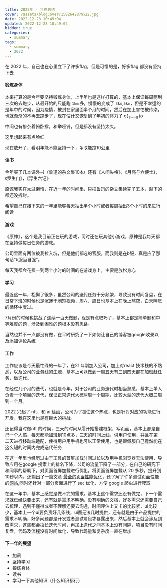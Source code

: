 ```yaml
---
title: 2022年 - 年终总结
cover: /assets/blogCover/1582642879522.jpg
date: 2022-12-28 10:49:04
updated: 2022-12-28 10:49:04
hidden: true
categories:
  - summary
tags:
  - summary
  - 2022
---
```


在 2022 年，自己也在心里立下了许多flag，但是可惜的是，好多flag 都没有坚持下去

#### 锻炼身体

本来打算的是今年要坚持锻炼身体，上半年也是这样打算的，基本上保证每周两到三次的去跑步，从最开始的只能跑 `1km` 多，慢慢的变成了 `3km`,`5km`，但是不幸运的是年中的时候，因为疫情，被封在家里面半个月的时间，然后在加上害怕被传染，也就渐渐的不再去跑步了，现在估计又恢复到了年初的体力了 o(╥﹏╥)o

中间也有掺杂着俯卧撑，和举哑铃，但是都没有坚持太久。

这里想起来有点脸红

现在放开了，看明年能不能坚持一下，争取能跑10公里

#### 读书

今年买了几本课外书（鲁迅的杂文集10本）还有《人间失格》，《月亮与六便士》，《罗生门》，《浮生六记》

原谅我实在太过懒惰，在近一年的时间里，只把鲁迅的杂文集读完了五本，剩下的都还没拆封。

希望自己在接下来的一年里能够每天抽出半个小时或者每周抽出3个小时的来进行阅读

#### 游戏

《原神》，这个是我目前正在玩的游戏，同时还在玩其他小游戏，原神是我每天都在坚持做每日任务的游戏。

公司里面有两位被我拉入坑，但是他们都选的官服，而我则是在b服，真是应了那句话“b服当自强”。

每天我都会花费一到两个小时的时间的在游戏身上，主要是放松身心

#### 学习

最近这一年，松懈了很多，虽然公司的迭代任务十分频繁，导致没有时间复盘，在日常下班的时候也是沉迷于刷短视频，周六、周日也基本上在晚上熬夜，白天睡觉的循环中度过。

7月份的时候也挑战了连续一百天做题，但是有点取巧了，基本上都是简单题和中等难度的题，涉及到困难的题根本没有思路。

当然也并不一点都没有做，在平时研究了一下如何让自己的博客被google收录以及添加评论系统

#### 工作

工作应该是今天最忙碌的一年了，在21 年刚加入公司，加上对react 技术栈的不熟悉，以及公司的业务线的生疏，基本上可以做到一周五天有三到四天都在加班赶任务，做迭代。

在经过几个月的迭代，也就是今年，对于公司的业务迭代时相当熟悉，基本上单人负责一个项目的迭代，保证正常迭代大概两周一个周期，比较大型的迭代大概三周到一个月。

2022 兴起了 nft，和 ai 绘画，公司为了抓住这个热点，也是针对对应的功能进行开发，我在这里也是有巨大的挑战。

还记得当时做nft 的时候，三天的时间从零开始搭建框架，写页面，基本上都是自己一个人搞，每天都能加班到10点多，三天的时间上线，供用户使用，并且在第二天进行移动端适配，使得用户用手机也可以正常使用，也是很佩服自己竟然能在这么短的时间内完成迭代任务

在这一年里也经历过由于工具的首屏加载时间过长以及用手机浏览器无法使用，导致应用在google 搜索上的排名下降，公司的流量下降了一部分，在自己的研究下和同事的帮助下，对页面首屏加载进行优化，将页面首屏加载从 20 多秒，提升到 10秒以内，还输出了一篇文章 [最全的页面性能优化](/2022/06/24/web/how-to-make-pagespeed-fast/)，还了解了许多测试页面性能的[网站](/2022/07/07/web/web-page-speed-testing-tools/),同时还针对一部分页面进行了 seo 优化，方便 google 爬虫进行爬取

在这一年中，基本上感觉是做不完的需求，基本上这个需求还没有做完，下一个需求就已经快要出来，还有就是需求不明确，没有明确的文档，好多需求还需要自己去梳理，遇到不懂得或者不理解还要去沟通，时间评估上又卡的比较紧，ui比较少，基本上一个ui要负责好几条线，ui图无法几时提供，还有就是由于产品提供的需求不明确，好多问题都是开发或者测试阶段才暴露出来，然后基本上就会涉及到改需求，这些都会拉长迭代时间，再加上迭代之间基本上没有间隔，项目没有时间复盘，代码及流程没有时间优化，导致代码量和复杂度一直在增加

#### 下一年的展望

* 加薪
* 坚持学习
* 锻炼身体
* 读书
* 学习一下其他知识（什么知识都行）